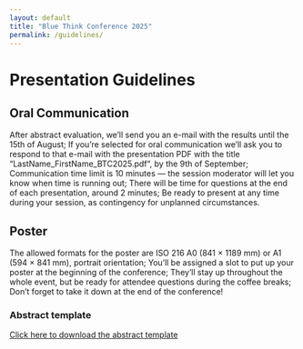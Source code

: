 ```yaml
---
layout: default
title: "Blue Think Conference 2025"
permalink: /guidelines/
---
```


# Presentation Guidelines

## Oral Communication
After abstract evaluation, we’ll send you an e-mail with the results until the 15th of August;
If you’re selected for oral communication we’ll ask you to respond to that e-mail with the presentation PDF with the title “LastName_FirstName_BTC2025.pdf“, by the 9th of September;
Communication time limit is 10 minutes — the session moderator will let you know when time is running out;
There will be time for questions at the end of each presentation, around 2 minutes;
Be ready to present at any time during your session, as contingency for unplanned circumstances.

## Poster
The allowed formats for the poster are ISO 216 A0 (841 × 1189 mm) or A1 (594 × 841 mm), portrait orientation;
You’ll be assigned a slot to put up your poster at the beginning of the conference;
They’ll stay up throughout the whole event, but be ready for attendee questions during the coffee breaks;
Don’t forget to take it down at the end of the conference!

### Abstract template

<div class="rectangle">
 <a href="link/to/your/download/file" download="filename"> Click here to download the abstract template  </a>
</div>


